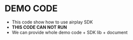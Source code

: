# DEMO CODE

* This code show how to use airplay SDK  
* **THIS CODE CAN NOT RUN**        
* We can provide whole demo code + SDK lib + document   

